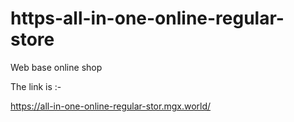 # https-all-in-one-online-regular-store
Web base online shop

The link is :-

https://all-in-one-online-regular-stor.mgx.world/
